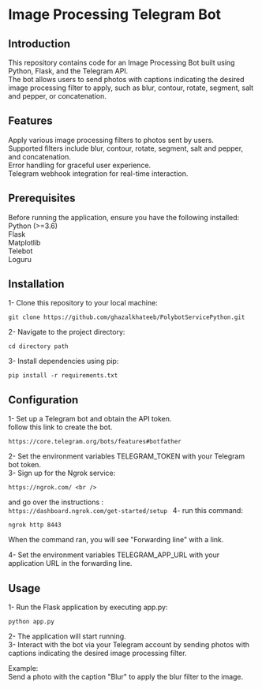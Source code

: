 # Image Processing Telegram Bot <br />

## Introduction
This repository contains code for an Image Processing Bot built using Python, Flask, and the Telegram API.<br />
The bot allows users to send photos with captions indicating the desired image processing filter to apply, such as blur, contour, rotate, segment, salt and pepper, or concatenation.

## Features
Apply various image processing filters to photos sent by users. <br />
Supported filters include blur, contour, rotate, segment, salt and pepper, and concatenation. <br />
Error handling for graceful user experience. <br />
Telegram webhook integration for real-time interaction. <br />

## Prerequisites
Before running the application, ensure you have the following installed:  <br />
Python (>=3.6)  <br />
Flask  <br />
Matplotlib  <br />
Telebot  <br />
Loguru  <br />

## Installation
1- Clone this repository to your local machine: <br />
```
git clone https://github.com/ghazalkhateeb/PolybotServicePython.git
```
2- Navigate to the project directory: <br />
```
cd directory path
```
3- Install dependencies using pip: <br />
```
pip install -r requirements.txt
```
## Configuration <br />
1- Set up a Telegram bot and obtain the API token. <br />
   follow this link to create the bot.
   ```
   https://core.telegram.org/bots/features#botfather
   ```
2- Set the environment variables TELEGRAM_TOKEN with your Telegram bot token. <br />
3- Sign up for the Ngrok service:  <br />
   ```
   https://ngrok.com/ <br />
   ```
   and go over the instructions :  <br />
    ```
    https://dashboard.ngrok.com/get-started/setup 
    ```
4- run this command:
   ```
   ngrok http 8443
   ```
   When the command ran, you will see "Forwarding line" with a link.  <br />
  
4- Set the environment variables TELEGRAM_APP_URL with your application URL in the forwarding line. <br /> 

## Usage  <br />
1- Run the Flask application by executing app.py: 
```
python app.py
```
2- The application will start running.  <br /> 
3- Interact with the bot via your Telegram account by sending photos with captions indicating the desired image processing filter.

Example: <br />
Send a photo with the caption "Blur" to apply the blur filter to the image.




